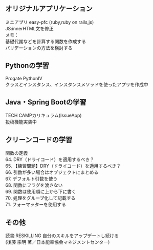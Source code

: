## オリジナルアプリケーション
ミニアプリ easy-pfc (ruby,ruby on rails,js)    
JS:innerHTML文を修正  
メモ：  
基礎代謝などを計算する関数を作成する  
バリデーションの方法を検討する

## Pythonの学習
Progate PythonⅣ  
クラスとインスタンス、インスタンスメソッドを使ったアプリを作成中

## Java・Spring Bootの学習
TECH CAMPカリキュラム(IssueApp)  
投稿機能実装中

## クリーンコードの学習
関数の定義  
64. DRY（ドライコード）を適用するべき？  
65. 【練習問題】DRY（ドライコード）を適用するべき？  
66. 引数が多い場合はオブジェクトにまとめる  
67. デフォルト引数を使う  
68. 関数にフラグを渡さない  
69. 関数は使用順に上から下に書く  
70. 処理をグループ化して記載する  
71. フォーマッターを使用する  

## その他
読書:RESKILLING 自分のスキルをアップデートし続ける  
(後藤 宗明 著／日本能率協会マネジメントセンター)  